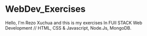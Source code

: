 # WebDev_Exercises
Hello, I'm Rezo Xuchua and this is my exercises In FUll STACK Web Development // HTML, CSS &amp; Javascript,  Node.Js, MongoDB.
